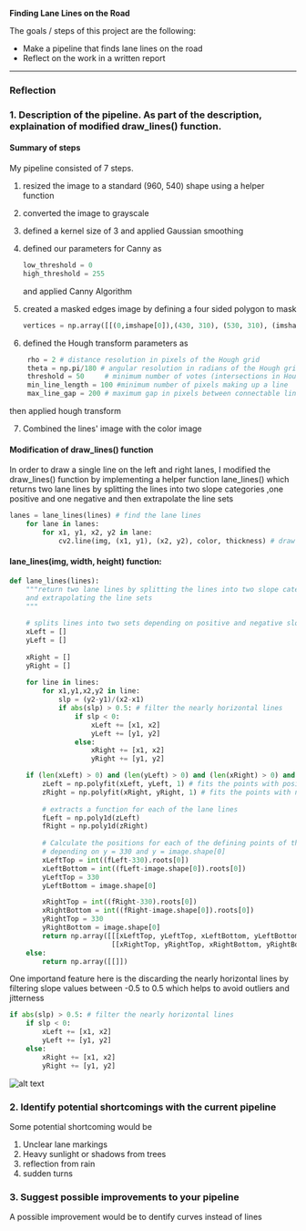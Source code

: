 **Finding Lane Lines on the Road**

The goals / steps of this project are the following:
* Make a pipeline that finds lane lines on the road
* Reflect on the work in a written report


[//]: # (Image References)

[image1]: ./examples/grayscale.jpg "Grayscale"

---

### Reflection

### 1. Description of the pipeline. As part of the description, explaination of modified draw_lines() function.

#### Summary of steps
My pipeline consisted of 7 steps. 

1) resized the image to a standard (960, 540) shape using a helper function
2) converted the image to grayscale
3) defined a kernel size of 3 and applied Gaussian smoothing
4) defined our parameters for Canny as
    ```python
    low_threshold = 0 
    high_threshold = 255
    ```   
    and applied Canny Algorithm
5) created a masked edges image by defining a four sided polygon to mask
   ```python
   vertices = np.array([[(0,imshape[0]),(430, 310), (530, 310), (imshape[1],imshape[0])]], dtype=np.int32)
   ```
   
6) defined the Hough transform parameters as
   ```python
    rho = 2 # distance resolution in pixels of the Hough grid
    theta = np.pi/180 # angular resolution in radians of the Hough grid
    threshold = 50     # minimum number of votes (intersections in Hough grid cell)
    min_line_length = 100 #minimum number of pixels making up a line
    max_line_gap = 200 # maximum gap in pixels between connectable line segments
   ```
  then applied hough transform
  
7) Combined the lines' image with the color image
  
#### Modification of draw_lines() function  
In order to draw a single line on the left and right lanes, I modified the draw_lines() function by implementing a helper function lane_lines() which returns two lane lines by splitting the lines into two slope categories ,one positive and one negative 
    and then extrapolate the line sets
```python
lanes = lane_lines(lines) # find the lane lines
    for lane in lanes:
        for x1, y1, x2, y2 in lane:
            cv2.line(img, (x1, y1), (x2, y2), color, thickness) # draw the lane lines
```
#### lane_lines(img, width, height) function:
```python
def lane_lines(lines):
    """return two lane lines by splitting the lines into two slope categories
    and extrapolating the line sets
    """
    
    # splits lines into two sets depending on positive and negative slopes
    xLeft = []
    yLeft = []
    
    xRight = []
    yRight = []
    
    for line in lines: 
        for x1,y1,x2,y2 in line:
            slp = (y2-y1)/(x2-x1)
            if abs(slp) > 0.5: # filter the nearly horizontal lines
                if slp < 0:
                    xLeft += [x1, x2]
                    yLeft += [y1, y2]
                else:
                    xRight += [x1, x2]
                    yRight += [y1, y2]

    if (len(xLeft) > 0) and (len(yLeft) > 0) and (len(xRight) > 0) and (len(yRight) > 0):
        zLeft = np.polyfit(xLeft, yLeft, 1) # fits the points with positive slope to a single line
        zRight = np.polyfit(xRight, yRight, 1) # fits the points with negative slope to a single line
        
        # extracts a function for each of the lane lines
        fLeft = np.poly1d(zLeft) 
        fRight = np.poly1d(zRight)
        
        # Calculate the positions for each of the defining points of the lane lines 
        # depending on y = 330 and y = image.shape[0]
        xLeftTop = int((fLeft-330).roots[0])
        xLeftBottom = int((fLeft-image.shape[0]).roots[0])
        yLeftTop = 330
        yLeftBottom = image.shape[0]

        xRightTop = int((fRight-330).roots[0])
        xRightBottom = int((fRight-image.shape[0]).roots[0])
        yRightTop = 330
        yRightBottom = image.shape[0]
        return np.array([[[xLeftTop, yLeftTop, xLeftBottom, yLeftBottom]], 
                         [[xRightTop, yRightTop, xRightBottom, yRightBottom]]])
    else:
        return np.array([[]])
```

One importand feature here is the discarding the nearly horizontal lines by filtering slope values between -0.5 to 0.5
which helps to avoid outliers and jitterness

```python
if abs(slp) > 0.5: # filter the nearly horizontal lines
    if slp < 0:
        xLeft += [x1, x2]
        yLeft += [y1, y2]
    else:
        xRight += [x1, x2]
        yRight += [y1, y2]
```


![alt text][image1]


### 2. Identify potential shortcomings with the current pipeline


Some potential shortcoming would be 
1) Unclear lane markings
2) Heavy sunlight or shadows from trees
3) reflection from rain
4) sudden turns


### 3. Suggest possible improvements to your pipeline

A possible improvement would be to dentify curves instead of lines
